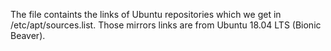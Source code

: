 
The file containts the links of Ubuntu repositories which we get in /etc/apt/sources.list. Those mirrors links are from Ubuntu 18.04 LTS (Bionic Beaver).
